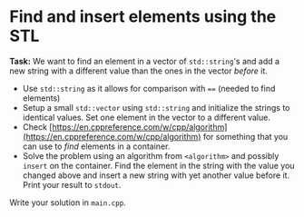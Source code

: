 # Find and insert elements using the STL

**Task:**  We want to find an element in a vector of `std::string`'s and add a
new string with a different value than the ones in the vector _before_ it.

* Use `std::string` as it allows for comparison with `==` (needed to find
  elements)
* Setup a small `std::vector` using `std::string` and initialize the strings to
  identical values.  Set one element in the vector to a different value.
* Check
  [https://en.cppreference.com/w/cpp/algorithm](https://en.cppreference.com/w/cpp/algorithm)
  for something that you can use to _find_ elements in a container.
* Solve the problem using an algorithm from `<algorithm>` and possibly `insert`
  on the container.  Find the element in the string with the value you changed
  above and insert a new string with yet another value before it.  Print your
  result to `stdout`.

Write your solution in `main.cpp`.
